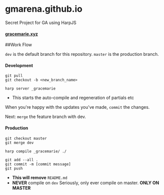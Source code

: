 # gmarena.github.io
Secret Project for GA using HarpJS

#### <a href="http://www.gracemarie.xyz" target="_blank">gracemarie.xyz</a>

##Work Flow

`dev` is the default branch for this repository.
`master` is the production branch.

#### Development

```shell
git pull
git checkout -b <new_branch_name>
```

```shell
harp server _gracemarie
```
- This starts the auto-compile and regeneration of partials etc

When you're happy with the updates you've made, `commit` the changes.

Next: `merge` the feature branch with dev.

#### Production

```shell
git checkout master
git merge dev
```

```shell
harp compile _gracemarie/ ./
```

```shell
git add --all .
git commit -m [commit message]
git push
```
- **This will remove** `README.md`
- **NEVER** compile on `dev`
Seriously, only ever compile on master. **ONLY ON MASTER**
